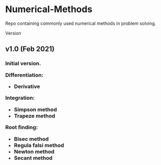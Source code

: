 # Numerical-Methods
Repo containing commonly used numerical methods in problem solving.

Version

<h2>v1.0 (Feb 2021)
<h3>Initial version.
  
Differentiation:
- Derivative 

Integration:
- Simpson method
- Trapeze method

Root finding:
- Bisec method
- Regula falsi method
- Newton method
- Secant method
